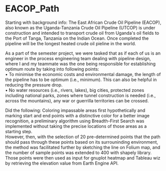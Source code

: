 # EACOP_Path
Starting with background info:
The East African Crude Oil Pipeline (EACOP), also known as the Uganda-Tanzania Crude Oil Pipeline (UTCOP) is under construction and intended to transport crude oil from Uganda's oil fields to the Port of Tanga, Tanzania on the Indian Ocean. Once completed the pipeline will be the longest heated crude oil pieline in the world. <br>

As a part of the semester project, we were tasked that as if each of us is an engineer in the process engineering team dealing with pipeline design, where I and my teammate was the one being responsible for establishing optimum route by taking into following points: <br>
• To minimise the economic costs and environmental damage, the length of the pipeline has to be 
optimum (i.e., minimum). This can also be helpful in reducing the pressure drop. <br>
• No water resources (i.e., rivers, lakes), big cities, protected zones including national parks, zones 
where tunnel construction is needed (i.e., across the mountains), any war or guerrilla territories can be crossed. <br>

Did the following:
Coloring impassable areas first hypothetically and marking start and end points with a distinctive color for a better image recognition, a preliminary algorithm using Breadth-First Search was implemented without taking the precise locations of those areas as a starting step. <br>
However, then, with the selection of 20 pre-determined points that the path should pass through these points based on its surrouninding environment, the method was facilitated further by sketching the line on Folium map, and the number of sample points was extended to 400 with shapely library. Those points were then used as input for gnuplot heatmap and Tableau wiz by retrieving the elevation value from Earth Engine API.

[Tableau link]: (https://public.tableau.com/app/profile/akbar.bunyadzade/viz/ElevationProfileforEACOPproject/Sheet1)
